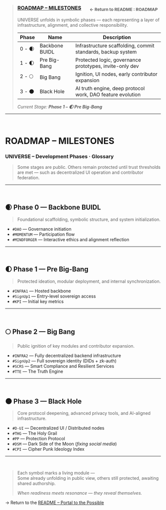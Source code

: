 >### [ROADMAP – MILESTONES](../README.md#intro-roadmap) &nbsp;&nbsp;&nbsp;&nbsp;&nbsp; <sub>← Return to README : ROADMAP</sub>  
>UNIVERSE unfolds in symbolic phases — each representing a layer of infrastructure, alignment, and collective responsibility.  
>
>
>| Phase     | Name             | Description                                                        |
>|-----------|------------------|--------------------------------------------------------------------|
>| 0 - 🌒    | Backbone BUIDL   | Infrastructure scaffolding, commit standards, backup system        |
>| 1 - 🌓    | Pre Big-Bang     | Protected logic, governance prototypes, invite-only dev            |
>| 2 - 🌕    | Big Bang         | Ignition, UI nodes, early contributor expansion                    |
>| 3 - 🌑    | Black Hole       | AI truth engine, deep protocol work, DAO feature evolution         |
>
> _Current Stage: **Phase 1 – 🌓 Pre Big-Bang**_

---

<br>


# ROADMAP – MILESTONES

### UNIVERSE – Development Phases · Glossary

>Some stages are public. Others remain protected until trust thresholds are met — such as decentralized UI operation and contributor federation. 


---
<br>

## 🌒 Phase 0 — Backbone BUIDL  
>Foundational scaffolding, symbolic structure, and system initialization.

- `#DAO` — Governance initiation  
- `#MOMENTUM` — Participation flow  
- `#MINDFORGER` — Interactive ethics and alignment reflection

---

<br>

## 🌓 Phase 1 — Pre Big-Bang  
>Protected ideation, modular deployment, and internal synchronization.

- `#INFRA1` — Hosted backbone  
- `#SignUp1` — Entry-level sovereign access  
- `#KPI` — Initial key metrics

---

<br>

## 🌕 Phase 2 — Big Bang  
>Public ignition of key modules and contributor expansion.  

- `#INFRA2` — Fully decentralized backend infrastructure  
- `#SignUp2` — Full sovereign identity (DIDs + zk-auth)  
- `#SCRS` — Smart Compliance and Resilient Services  
- `#TTE` — The Truth Engine

---

<br>

## 🌑 Phase 3 — Black Hole  
>Core protocol deepening, advanced privacy tools, and AI-aligned infrastructure.

- `#D-UI` — Decentralized UI / Distributed nodes  
- `#THG` — The Holy Grail  
- `#PP` — Protection Protocol  
- `#DSM` — Dark Side of the Moon (*fixing social media*)  
- `#CPI` — Cipher Punk Ideology Index

---

<br>

>Each symbol marks a living module —  
>Some already unfolding in public view, others still protected, awaiting shared authorship.  
>
>_When readiness meets resonance — they reveal themselves._

→ Return to the [README – Portal to the Possible](../README.md#portal)
